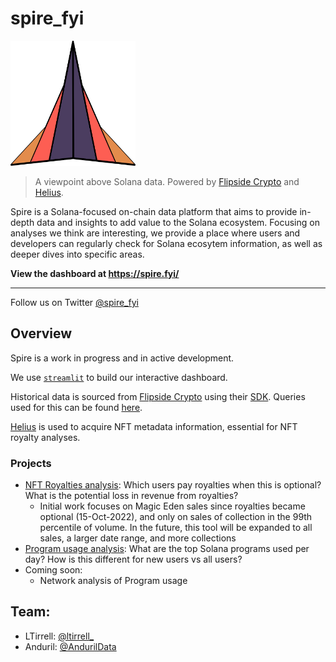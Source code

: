 # spire_fyi

<img alt="Spire" src="assets/images/spire_logo.png" width="200" height="200">

> A viewpoint above Solana data. Powered by [Flipside Crypto](https://flipsidecrypto.xyz/) and [Helius](https://helius.xyz/).

Spire is a Solana-focused on-chain data platform that aims to provide in-depth data and insights to add value to the Solana ecosystem. 
Focusing on analyses we think are interesting, we provide a place where users and developers can regularly check for Solana ecosytem information, as well as deeper dives into specific areas.

**View the dashboard at https://spire.fyi/**

----
Follow us on Twitter [@spire_fyi](https://twitter.com/spire_fyi)

## Overview
Spire is a work in progress and in active development.

We use [`streamlit`](https://streamlit.io/) to build our interactive dashboard.

Historical data is sourced from [Flipside Crypto](https://flipsidecrypto.xyz/) using their [SDK](https://sdk.flipsidecrypto.xyz/shroomdk).
Queries used for this can be found [here](sql).

[Helius](https://helius.xyz/) is used to acquire NFT metadata information, essential for NFT royalty analyses.

### Projects
- [NFT Royalties analysis](https://spire.fyi/NFT_Royalties): Which users pay royalties when this is optional? What is the potential loss in revenue from royalties?
  - Initial work focuses on Magic Eden sales since royalties became optional (15-Oct-2022), and only on sales of collection in the 99th percentile of volume. In the future, this tool will be expanded to all sales, a larger date range, and more collections
- [Program usage analysis](https://spire.fyi/Program_Usage): What are the top Solana programs used per day? How is this different for new users vs all users?
- Coming soon:
  - Network analysis of Program usage

## Team:
- LTirrell: [@ltirrell_](https://twitter.com/ltirrell_)
- Anduril: [@AndurilData](https://twitter.com/AndurilData)
